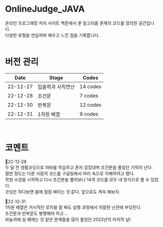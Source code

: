 # OnlineJudge_JAVA


온라인 프로그래밍 저지 사이트 백준에서 푼 알고리즘 문제의 코드를 정리한 공간입니다.
</br> 다양한 유형을 연습하며 배우고 느낀 점을 기록합니다. 
</br></br>

# 버전 관리

|Date|Stage|Codes|
|--|--|--|
|22-12-27|입출력과 사칙연산|14 codes|
|22-12-28|조건문|7 codes|
|22-12-30|반복문|12 codes|
|22-12-31|1차원 배열|9 codes|


</br>

# 코멘트


🙂22-12-28 
</br> 두 달 전 생활코딩으로 자바를 학습하고 혼자 낑낑대며 조건문을 풀었던 기억이 난다.
</br> 절반 정도는 다른 사람의 코드를 구글링해서 머리 속으로 이해하려고 했다. 
</br> 학원 수강을 시작하고 다시 조건문을 풀어보니 14개 코드를 모두 내 방식으로 풀 수 있었다.
</br> 코딩은 하다보면 몸에 점점 배이는 것 같다. 앞으로도 계속 해보자.

🙂22-12-31
</br> 1차원 배열은 거시적인 로직을 잘 짜도 실행 과정에서 자잘한 난관에 부딪힌다.
</br> 조건문과 반복문도 병행해야 하고...
</br> 바늘귀에 실 꿰매는 것 같은 문제들을 많이 풀었던 2022년의 마지막 날! 



